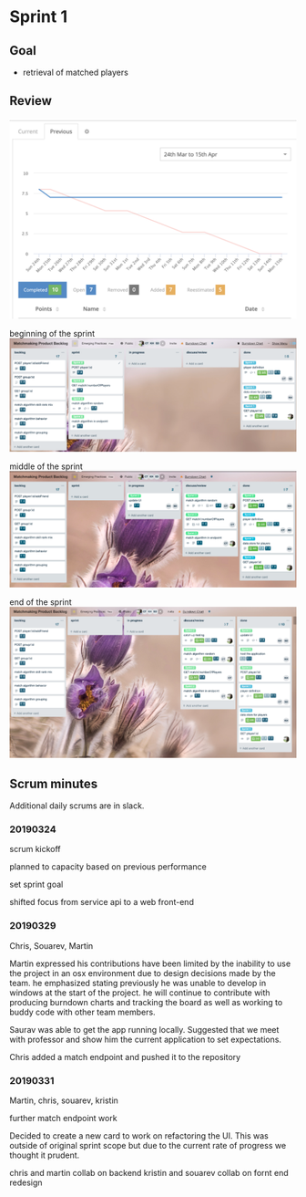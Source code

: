 # Sprint 1

## Goal 

* retrieval of matched players

## Review

![Burndown](burndown.png)

beginning of the sprint
![middle](board1.png)

middle of the sprint
![middle](board2.png)

end of the sprint
![end](board3.png)

## Scrum minutes 

Additional daily scrums are in slack.

### 20190324

scrum kickoff

planned to capacity based on previous performance

set sprint goal

shifted focus from service api to a web front-end

### 20190329

Chris, Souarev, Martin

Martin expressed his contributions have been limited by the inability to use the project in an osx environment due to design decisions made by the team. he emphasized stating previously he was unable to develop in windows at the start of the project. he will continue to contribute with producing burndown charts and tracking the board as well as working to buddy code with other team members.

Saurav was able to get the app running locally. Suggested that we meet with professor and show him the current application to set expectations.

Chris added a match endpoint and pushed it to the repository

### 20190331
Martin, chris, souarev, kristin

further match endpoint work

Decided to create a new card to work on refactoring the UI. This was outside of original sprint scope but due to the current rate of progress we thought it prudent.

chris and martin collab on backend
kristin and souarev collab on fornt end redesign